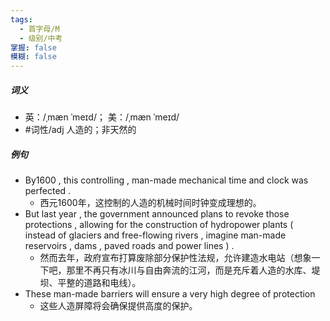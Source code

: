 ```yaml
---
tags:
  - 首字母/M
  - 级别/中考
掌握: false
模糊: false
---
```

##### 词义
- 英：/ˌmæn ˈmeɪd/； 美：/ˌmæn ˈmeɪd/
- #词性/adj  人造的；非天然的
##### 例句
- By1600 , this controlling , man-made mechanical time and clock was perfected .
	- 西元1600年，这控制的人造的机械时间时钟变成理想的。
- But last year , the government announced plans to revoke those protections , allowing for the construction of hydropower plants ( instead of glaciers and free-flowing rivers , imagine man-made reservoirs , dams , paved roads and power lines ) .
	- 然而去年，政府宣布打算废除部分保护性法规，允许建造水电站（想象一下吧，那里不再只有冰川与自由奔流的江河，而是充斥着人造的水库、堤坝、平整的道路和电线）。
- These man-made barriers will ensure a very high degree of protection
	- 这些人造屏障将会确保提供高度的保护。
